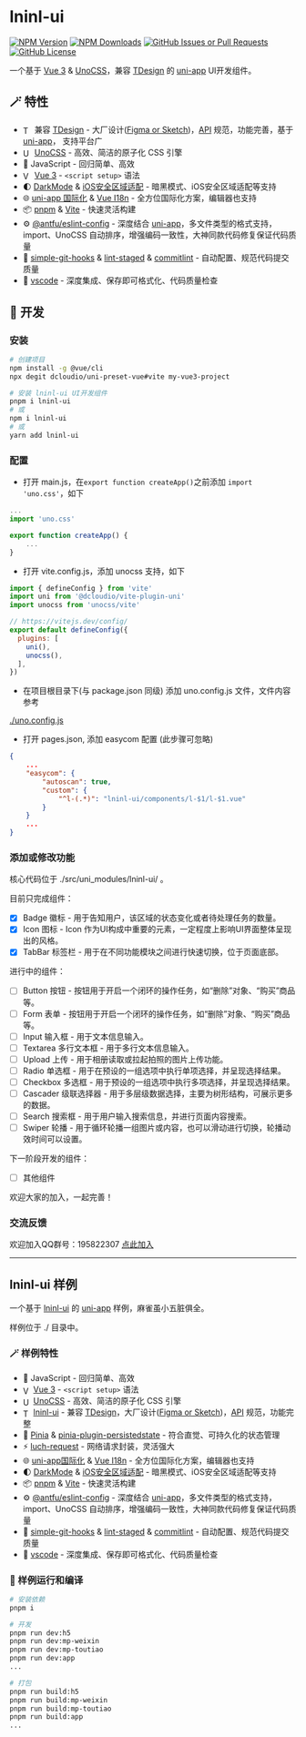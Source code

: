 # lninl-ui

[![NPM Version](https://img.shields.io/npm/v/lninl-ui)](https://www.npmjs.com/package/lninl-ui)
[![NPM Downloads](https://img.shields.io/npm/dw/lninl-ui)](https://github.com/lninl-com/lninl-ui)
[![GitHub Issues or Pull Requests](https://img.shields.io/github/issues/lninl-com/lninl-ui)](https://github.com/lninl-com/lninl-ui/issues)
[![GitHub License](https://img.shields.io/github/license/lninl-com/lninl-ui)](https://github.com/lninl-com/lninl-ui/blob/main/LICENSE)

一个基于 [Vue 3](https://cn.vuejs.org/guide/introduction) & [UnoCSS](https://unocss.dev/guide/)，兼容 [TDesign](https://tdesign.tencent.com/mobile-vue/getting-started) 的 [uni-app](https://uniapp.dcloud.net.cn/) UI开发组件。

## 🪄 特性

- <img src="https://static.tdesign.tencent.com/favicon.ico" alt="TDesign logo" width="16" align="center" /> 兼容 [TDesign](https://tdesign.tencent.com/mobile-vue/getting-started) - 大厂设计([Figma or Sketch](https://tdesign.tencent.com/source?tab=mobile))，[API](https://tdesign.tencent.com/mobile-vue/getting-started) 规范，功能完善，基于 [uni-app](https://uniapp.dcloud.net.cn/)， 支持平台广
- <img src="https://unocss.dev/logo.svg" alt="UnoCSS logo" width="16" align="center" /> [UnoCSS](https://unocss.dev/guide/) - 高效、简洁的原子化 CSS 引擎
- 🧩 JavaScript - 回归简单、高效
- <img src="https://vuejs.org/logo.svg" alt="Vue logo" width="16" align="center" /> [Vue 3](https://cn.vuejs.org/guide/introduction) - `<script setup>` 语法
- 🌓 [DarkMode](https://uniapp.dcloud.net.cn/tutorial/darkmode.html) & [iOS安全区域适配](https://uniapp.dcloud.net.cn/tutorial/darkmode.html#ios-%E5%AE%89%E5%85%A8%E5%8C%BA%E5%9F%9F%E9%80%82%E9%85%8D) - 暗黑模式、iOS安全区域适配等支持
- 🌐 [uni-app 国际化](https://uniapp.dcloud.net.cn/tutorial/i18n.html) & [Vue I18n](https://vue-i18n.intlify.dev/guide/) - 全方位国际化方案，编辑器也支持
- 📦 [pnpm](https://pnpm.io/zh/) & [Vite](https://github.com/vitejs/vite) - 快速灵活构建
- ⚙️ [@antfu/eslint-config](https://github.com/antfu/eslint-config) - 深度结合 [uni-app](https://uniapp.dcloud.net.cn/)，多文件类型的格式支持，import、UnoCSS 自动排序，增强编码一致性，大神同款代码修复保证代码质量
- 🌱 [simple-git-hooks](https://github.com/toplenboren/simple-git-hooks) & [lint-staged](https://github.com/lint-staged/lint-staged) & [commitlint](https://commitlint.js.org/) - 自动配置、规范代码提交质量
- 🏅 [vscode](https://code.visualstudio.com/) - 深度集成、保存即可格式化、代码质量检查

## 🔨 开发

### 安装

```bash
# 创建项目
npm install -g @vue/cli
npx degit dcloudio/uni-preset-vue#vite my-vue3-project

# 安装 lninl-ui UI开发组件
pnpm i lninl-ui
# 或
npm i lninl-ui
# 或
yarn add lninl-ui
```

### 配置

- 打开 main.js，在`export function createApp()`之前添加 `import 'uno.css'`，如下

```js copy
...
import 'uno.css'

export function createApp() {
    ...
}
```

- 打开 vite.config.js，添加 unocss 支持，如下

```js copy
import { defineConfig } from 'vite'
import uni from '@dcloudio/vite-plugin-uni'
import unocss from 'unocss/vite'

// https://vitejs.dev/config/
export default defineConfig({
  plugins: [
    uni(),
    unocss(),
  ],
})
```

- 在项目根目录下(与 package.json 同级) 添加 uno.config.js 文件，文件内容参考

[./uno.config.js](./uno.config.js)

- 打开 pages.json, 添加 easycom 配置 (此步骤可忽略)

```json copy
{
    ...
    "easycom": {
        "autoscan": true,
        "custom": {
            "^l-(.*)": "lninl-ui/components/l-$1/l-$1.vue"
        }
    }
    ...
}
```

### 添加或修改功能

核心代码位于 ./src/uni_modules/lninl-ui/ 。

目前只完成组件：

- [x] Badge 徽标 - 用于告知用户，该区域的状态变化或者待处理任务的数量。
- [x] Icon 图标 - Icon 作为UI构成中重要的元素，一定程度上影响UI界面整体呈现出的风格。
- [x] TabBar 标签栏 - 用于在不同功能模块之间进行快速切换，位于页面底部。

进行中的组件：

- [ ] Button 按钮 - 按钮用于开启一个闭环的操作任务，如“删除”对象、“购买”商品等。
- [ ] Form 表单 - 按钮用于开启一个闭环的操作任务，如“删除”对象、“购买”商品等。
- [ ] Input 输入框 - 用于文本信息输入。
- [ ] Textarea 多行文本框 - 用于多行文本信息输入。
- [ ] Upload 上传 - 用于相册读取或拉起拍照的图片上传功能。
- [ ] Radio 单选框 - 用于在预设的一组选项中执行单项选择，并呈现选择结果。
- [ ] Checkbox 多选框 - 用于预设的一组选项中执行多项选择，并呈现选择结果。
- [ ] Cascader 级联选择器 - 用于多层级数据选择，主要为树形结构，可展示更多的数据。
- [ ] Search 搜索框 - 用于用户输入搜索信息，并进行页面内容搜索。
- [ ] Swiper 轮播 - 用于循环轮播一组图片或内容，也可以滑动进行切换，轮播动效时间可以设置。

下一阶段开发的组件：

- [ ] 其他组件

欢迎大家的加入，一起完善！

### 交流反馈

欢迎加入QQ群号：195822307 [点此加入](https://qm.qq.com/q/THay2lOvcs)

---

## lninl-ui 样例

一个基于 [lninl-ui](https://github.com/lninl-com/lninl-ui) 的 [uni-app](https://uniapp.dcloud.net.cn/) 样例，麻雀虽小五脏俱全。

样例位于 ./ 目录中。

### 🪄 样例特性

- 🧩 JavaScript - 回归简单、高效
- <img src="https://vuejs.org/logo.svg" alt="Vue logo" width="14" align="center" /> [Vue 3](https://cn.vuejs.org/guide/introduction) - `<script setup>` 语法
- <img src="https://unocss.dev/logo.svg" alt="UnoCSS logo" width="14" align="center" /> [UnoCSS](https://unocss.dev/guide/) - 高效、简洁的原子化 CSS 引擎
- <img src="https://static.tdesign.tencent.com/favicon.ico" alt="TDesign logo" width="14" align="center" /> [lninl-ui](https://github.com/lninl-com/lninl-ui) - 兼容 [TDesign](https://tdesign.tencent.com/mobile-vue/getting-started)，大厂设计([Figma or Sketch](https://tdesign.tencent.com/source?tab=mobile))，[API](https://tdesign.tencent.com/mobile-vue/getting-started) 规范，功能完整
- 🍍 [Pinia](https://pinia.vuejs.org/zh/) & [pinia-plugin-persistedstate](https://prazdevs.github.io/pinia-plugin-persistedstate/zh/guide/) - 符合直觉、可持久化的状态管理
- ⚡ [luch-request](https://www.quanzhan.co/luch-request/guide/3.x/#%E4%BB%8B%E7%BB%8D) - 网络请求封装，灵活强大
- 🌐 [uni-app国际化](https://uniapp.dcloud.net.cn/tutorial/i18n.html) & [Vue I18n](https://vue-i18n.intlify.dev/guide/) - 全方位国际化方案，编辑器也支持
- 🌓 [DarkMode](https://uniapp.dcloud.net.cn/tutorial/darkmode.html) & [iOS安全区域适配](https://uniapp.dcloud.net.cn/tutorial/darkmode.html#ios-%E5%AE%89%E5%85%A8%E5%8C%BA%E5%9F%9F%E9%80%82%E9%85%8D) - 暗黑模式、iOS安全区域适配等支持
- 📦 [pnpm](https://pnpm.io/zh/) & [Vite](https://github.com/vitejs/vite) - 快速灵活构建
- ⚙️ [@antfu/eslint-config](https://github.com/antfu/eslint-config) - 深度结合 [uni-app](https://uniapp.dcloud.net.cn/)，多文件类型的格式支持，import、UnoCSS 自动排序，增强编码一致性，大神同款代码修复保证代码质量
- 🌱 [simple-git-hooks](https://github.com/toplenboren/simple-git-hooks) & [lint-staged](https://github.com/lint-staged/lint-staged) & [commitlint](https://commitlint.js.org/) - 自动配置、规范代码提交质量
- 🏅 [vscode](https://code.visualstudio.com/) - 深度集成、保存即可格式化、代码质量检查

### 🔨 样例运行和编译

```bash
# 安装依赖
pnpm i

# 开发
pnpm run dev:h5
pnpm run dev:mp-weixin
pnpm run dev:mp-toutiao
pnpm run dev:app
...

# 打包
pnpm run build:h5
pnpm run build:mp-weixin
pnpm run build:mp-toutiao
pnpm run build:app
...
```
